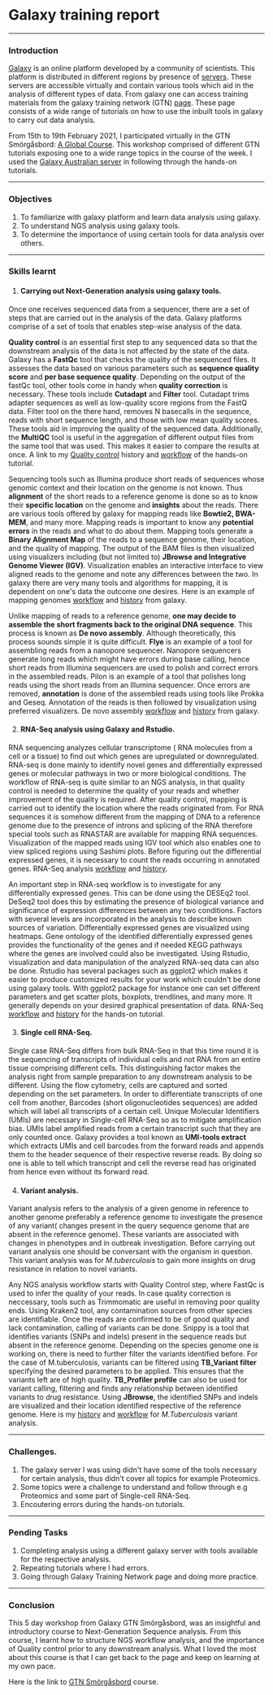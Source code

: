 # **Galaxy training report**

---

### **Introduction**

[Galaxy](https://galaxyproject.org/community/) is an online platform developed by a community of scientists. This platform is distributed in different regions by presence of [servers](https://galaxyproject.org/usegalaxy/). These servers are accessible virtually and contain various tools which aid in the analysis of different types of data. From galaxy one can access training materials from the galaxy training network (GTN) [page](https://training.galaxyproject.org/). These page consists  of a wide range of tutorials on how to use the inbuilt tools in galaxy to carry out data analysis. 

From 15th to 19th February 2021, I participated virtually in the GTN Smörgåsbord: [A Global Course](https://training.galaxyproject.org/training-material/smorgasbord.html). This workshop comprised of different GTN tutorials exposing one to a wide range topics in the course of the week. I used the [Galaxy Australian server](https://usegalaxy.org.au/) in following through the hands-on tutorials. 

---

### **Objectives**
1. To familiarize with galaxy platform and learn data analysis using galaxy.
2. To understand NGS analysis using galaxy tools.
3. To determine the importance of using certain tools for data analysis over others.

---

### **Skills learnt**

1. #### **Carrying out Next-Generation analysis using galaxy tools.**

Once one receives sequenced data from a sequencer, there are a set of steps that are carried out in the analysis of the data. Galaxy platforms comprise of a set of tools that enables step-wise analysis of the data. 

**Quality control** is an essential first step to any sequenced data so that the downstream analysis of the data is not affected by the state of the data. Galaxy has a **FastQc** tool that checks the quality of the sequenced files. It assesses the data based on various parameters such as **sequence quality score** and **per base sequence quality**. Depending on the output of the fastQc tool, other tools come in handy when **quality correction** is necessary. These tools include **Cutadapt** and **Filter** tool. Cutadapt trims adapter sequences as well as low-quality score regions from the FastQ data. Filter tool on the there hand, removes N basecalls in the sequence, reads with short sequence length, and those with low mean quality scores. These tools aid in improving the quality of the sequenced data. Additionally, the **MultiQC** tool is useful in the aggregation of different output files from the same tool that was used. This makes it easier to compare the results at once. A link to my [Quality control](https://usegalaxy.org.au/u/rosewambui/h/quality-control) history and [workflow](https://usegalaxy.org.au/u/rosewambui/w/workflow-constructed-from-history-quality-control) of the hands-on tutorial.
  
Sequencing tools such as Illumina produce short reads of sequences whose genomic context and their location on the genome is not known. Thus **alignment** of the short reads to a reference genome is done so as to know their **specific location** on the genome and **insights** about the reads. There are various tools offered by galaxy for mapping reads like **Bowtie2, BWA-MEM**, and many more. Mapping reads is important to know any **potential errors** in the reads and what to do about them. Mapping tools generate a **Binary Alignment Map** of the reads to a sequence genome, their location, and the quality of mapping. The output of the BAM files is then visualized using visualizers including (but not limited to) **JBrowse and Integrative Genome Viewer (IGV)**. Visualization enables an interactive interface to view aligned reads to the genome and note any differences between the two. In galaxy there are very many tools and algorithms for mapping, it is dependent on one's data the outcome one desires. Here is an example of mapping genomes [workflow](https://usegalaxy.org.au/u/rosewambui/w/workflow-constructed-from-history-sequence-mapping) and [history](https://usegalaxy.org.au/u/rosewambui/h/sequence-mapping) from galaxy.
    
Unlike mapping of reads to a reference genome, **one may decide to assemble the short fragments back to the original DNA sequence**. This process is known as **De novo assembly**. Although theoretically, this process sounds simple it is quite difficult. **Flye** is an example of a tool for assembling reads from a nanopore sequencer. Nanopore sequencers generate long reads which might have errors during base calling, hence short reads from Illumina sequencers are used to polish and correct errors in the assembled reads. Pilon is an example of a tool that polishes long reads using the short reads from an Illumina sequencer. Once errors are removed, **annotation** is done of the assembled reads using tools like Prokka and Geseq. Annotation of the reads is then followed by visualization using preferred visualizers. De novo assembly [workflow](https://usegalaxy.org.au/u/rosewambui/w/workflow-constructed-from-history-chloroplast-genome-assembly) and [history](https://usegalaxy.org.au/u/rosewambui/h/chloroplast-genome-assembly) from galaxy.
	
2. #### **RNA-Seq analysis using Galaxy and Rstudio.**

RNA sequencing analyzes cellular transcriptome ( RNA molecules from a cell or a tissue) to find out which genes are upregulated or downregulated. RNA-seq is done mainly to identify novel genes and differentially expressed genes or molecular pathways in two or more biological conditions. The workflow of RNA-seq is quite similar to an NGS analysis, in that quality control is needed to determine the quality of your reads and whether improvement of the quality is required. After quality control, mapping is carried out to identify the location where the reads originated from. For RNA sequences it is somehow different from the mapping of DNA to a reference genome due to the presence of introns and splicing of the RNA therefore special tools such as RNASTAR are available for mapping RNA sequences. Visualization of the mapped reads using IGV tool which also enables one to view spliced regions using Sashimi plots. Before figuring out the differential expressed genes, it is necessary to count the reads occurring in annotated genes. RNA-Seq analysis [workflow](https://usegalaxy.org.au/u/rosewambui/w/workflow-constructed-from-history-rna-seqanalysis) and [history](https://usegalaxy.org.au/u/rosewambui/h/rna-seq).
   
An important step in RNA-seq workflow is to investigate for any differentially expressed genes. This can be done using the DESEq2 tool. DeSeq2 tool does this by estimating the presence of biological variance and significance of expression differences between any two conditions. Factors with several levels are incorporated in the analysis to describe known sources of variation. Differentially expressed genes are visualized using heatmaps. Gene ontology of the identified differentially expressed genes provides the functionality of the genes and if needed KEGG pathways where the genes are involved could also be investigated. Using Rstudio, visualization and data manipulation of the analyzed RNA-seq data can also be done. Rstudio has several packages such as ggplot2 which makes it easier to produce customized results for your work which couldn't be done using galaxy tools. With ggplot2 package for instance one can set different parameters and get scatter plots, boxplots, trendlines, and many more. It generally depends on your desired graphical presentation of data. RNA-Seq [workflow](https://usegalaxy.org.au/u/rosewambui/w/workflow-constructed-from-history-rna-deseqanalysis) and [history](https://usegalaxy.org.au/u/rosewambui/w/workflow-constructed-from-history-rna-seqanalysis) for the hands-on tutorial.

3. #### **Single cell RNA-Seq.**

Single case RNA-Seq differs from bulk RNA-Seq in that this time round it is the sequencing of transcripts of individual cells and not RNA from an entire tissue comprising different cells. This distinguishing factor makes the analysis right from sample preparation to any downstream analysis to be different. Using the flow cytometry, cells are captured and sorted depending on the set parameters. In order to differentiate transcripts of one cell from another, Barcodes (short oligonucleotides sequences) are added which will label all transcripts of a certain cell. Unique Molecular Identifiers (UMIs) are necessary in Single-cell RNA-Seq so as to mitigate amplification bias. UMIs label amplified reads from a certain transcript such that they are only counted once. Galaxy provides a tool known as **UMI-tools extract** which extracts UMIs and cell barcodes from the forward reads and appends them to the header sequence of their respective reverse reads. By doing so one is able to tell which transcript and cell the reverse read has originated from hence even without its forward read.

4. #### **Variant analysis.**

Variant analysis refers to the analysis of a given genome in reference to another genome preferably a reference genome to investigate the presence of any variant( changes present in the query sequence genome that are absent in the reference genome). These variants are associated with changes in phenotypes and in outbreak investigation. Before carrying out variant analysis one should be conversant with the organism in question. This variant analysis was for *M.tuberculosis* to gain more insights on drug resistance in relation to novel variants.

Any NGS analysis workflow starts with Quality Control step, where FastQc is used to infer the quality of your reads. In case quality correction is neccessary, tools such as Trimmomatic are useful in removing poor quality ends. Using Kraken2 tool, any contamination sources from other species are identifiable. Once the reads are confirmed to be of good quality and lack contamination, calling of variants can be done. Snippy is a tool that identifies variants (SNPs and indels) present in the sequence reads but absent in the reference genome. Depending on the species genome one is working on, there is need to further filter the variants identified before. For the case of M.tuberculosis, variants can be filtered using **TB_Variant filter** specifying the desired parameters to be applied. This ensures that the variants left are of high quality. **TB_Profiler profile** can also be used for variant calling, filtering and finds any relationship between identified variants to drug resistance. Using **JBrowse**, the identified SNPs and indels are visualized and their location identified respective of the reference genome. Here is my [history](https://usegalaxy.org.au/u/rosewambui/h/mtuberculosis-variant-analysis) and [workflow](https://usegalaxy.org.au/u/rosewambui/w/workflow-constructed-from-history-mtuberculosis-variant-analysis) for *M.Tuberculosis* variant analysis.

---

### **Challenges.**

1. The galaxy server I was using didn't have some of the tools necessary for certain analysis, thus didn't cover all topics for example Proteomics.
2. Some topics were a challenge to understand and follow through e.g Proteomics and some part of Single-cell RNA-Seq.
3. Encoutering errors during the hands-on tutorials.

---

### **Pending Tasks**

1. Completing analysis using a different galaxy server with tools available for the respective analysis.
2. Repeating tutorials where I had errors.
3. Going through Galaxy Training Network page and doing more practice.

---

### **Conclusion**

This 5 day workshop from Galaxy GTN Smörgåsbord, was an insightful and introductory course to Next-Generation Sequence analysis. From this course, I learnt how to structure NGS workflow analysis, and the importance of Quality control prior to any downstream analysis. What I loved the most about this course is that I can get back to the page and keep on learning at my own pace.

Here is the link to [GTN Smörgåsbord](https://shiltemann.github.io/global-galaxy-course/workshop) course.



